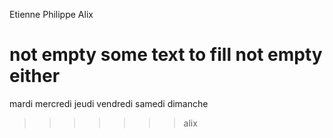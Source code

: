 Etienne Philippe Alix

not empty
some 
text
to fill
not empty either
=======

mardi
mercredi
jeudi
vendredi 
samedi 
dimanche



>>>>>>> alix
